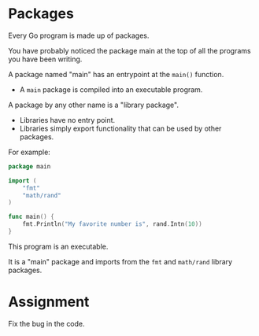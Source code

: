# Packages

Every Go program is made up of packages.

You have probably noticed the package main at the top of all the programs you have been writing.

A package named "main" has an entrypoint at the `main()` function.

- A `main` package is compiled into an executable program.

A package by any other name is a "library package".

- Libraries have no entry point.
- Libraries simply export functionality that can be used by other packages.

For example:

```go
package main

import (
	"fmt"
	"math/rand"
)

func main() {
	fmt.Println("My favorite number is", rand.Intn(10))
}

```

This program is an executable.

It is a "main" package and imports from the `fmt` and `math/rand` library packages.

# Assignment

Fix the bug in the code.
